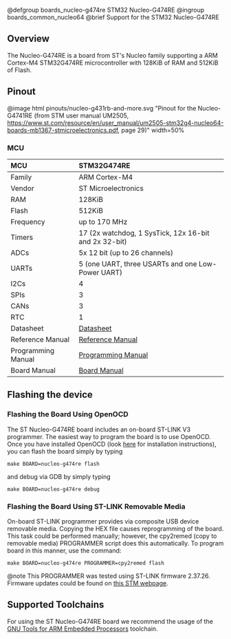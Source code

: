 @defgroup    boards_nucleo-g474re STM32 Nucleo-G474RE
@ingroup     boards_common_nucleo64
@brief       Support for the STM32 Nucleo-G474RE

## Overview

The Nucleo-G474RE is a board from ST's Nucleo family supporting a ARM
Cortex-M4 STM32G474RE microcontroller with 128KiB of RAM and 512KiB of Flash.

## Pinout

@image html pinouts/nucleo-g431rb-and-more.svg "Pinout for the Nucleo-G4741RE (from STM user manual UM2505, https://www.st.com/resource/en/user_manual/um2505-stm32g4-nucleo64-boards-mb1367-stmicroelectronics.pdf, page 29)" width=50%

### MCU

| MCU          | STM32G474RE
|:-------------|:--------------------|
| Family       | ARM Cortex-M4       |
| Vendor       | ST Microelectronics |
| RAM          | 128KiB              |
| Flash        | 512KiB              |
| Frequency    | up to 170 MHz       |
| Timers       | 17 (2x watchdog, 1 SysTick, 12x 16-bit and 2x 32-bit) |
| ADCs         | 5x 12 bit (up to 26 channels) |
| UARTs        | 5 (one UART, three USARTs and one Low-Power UART) |
| I2Cs         | 4                   |
| SPIs         | 3                   |
| CANs         | 3                   |
| RTC          | 1                   |
| Datasheet    | [Datasheet](https://www.st.com/resource/en/datasheet/stm32g474re.pdf)|
| Reference Manual | [Reference Manual](https://www.st.com/resource/en/reference_manual/rm0440-stm32g4-series-advanced-armbased-32bit-mcus-stmicroelectronics.pdf)|
| Programming Manual | [Programming Manual](https://www.st.com/resource/en/programming_manual/pm0214-stm32-cortexm4-mcus-and-mpus-programming-manual-stmicroelectronics.pdf)|
| Board Manual | [Board Manual](https://www.st.com/resource/en/user_manual/um2505-stm32g4-nucleo64-boards-mb1367-stmicroelectronics.pdf)|


## Flashing the device

### Flashing the Board Using OpenOCD

The ST Nucleo-G474RE board includes an on-board ST-LINK V3 programmer. The
easiest way to program the board is to use OpenOCD. Once you have installed
OpenOCD (look [here](https://github.com/RIOT-OS/RIOT/wiki/OpenOCD) for
installation instructions), you can flash the board simply by typing

```
make BOARD=nucleo-g474re flash
```
and debug via GDB by simply typing
```
make BOARD=nucleo-g474re debug
```

### Flashing the Board Using ST-LINK Removable Media

On-board ST-LINK programmer provides via composite USB device removable media.
Copying the HEX file causes reprogramming of the board. This task
could be performed manually; however, the cpy2remed (copy to removable
media) PROGRAMMER script does this automatically. To program board in
this manner, use the command:
```
make BOARD=nucleo-g474re PROGRAMMER=cpy2remed flash
```
@note This PROGRAMMER was tested using ST-LINK firmware 2.37.26. Firmware updates
could be found on [this STM webpage](https://www.st.com/en/development-tools/stsw-link007.html).


## Supported Toolchains

For using the ST Nucleo-G474RE board we recommend the usage of the
[GNU Tools for ARM Embedded Processors](https://launchpad.net/gcc-arm-embedded)
toolchain.
